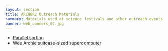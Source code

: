 ```yaml
---
layout: section
title: ARCHER2 Outreach Materials
summary: Materials used at science festivals and other outreach events to demonstrate HPC and computational science
banner: web_banners_07.jpg
---
```


* [Parallel sorting](parallel_sort)
* Wee Archie suitcase-sized supercomputer
